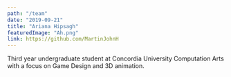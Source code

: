```yaml
---
path: "/team"
date: "2019-09-21"
title: "Ariana Hipsagh"
featuredImage: "Ah.png"
link: https://github.com/MartinJohnH
---
```

Third year undergraduate student at Concordia University Computation Arts with a focus on Game Design and 3D animation.